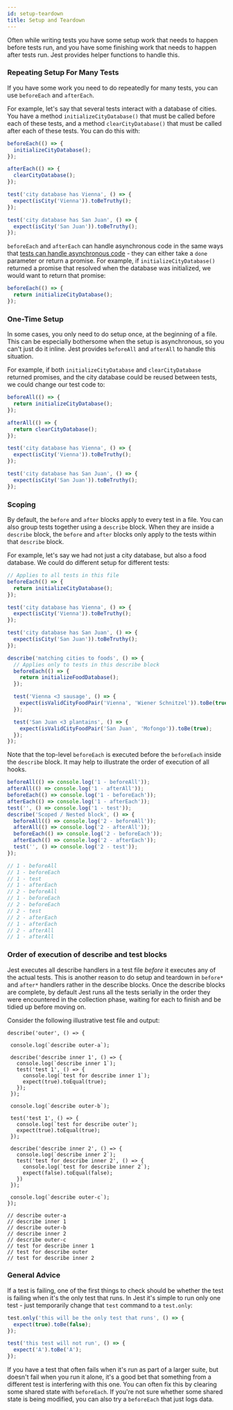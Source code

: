 ```yaml
---
id: setup-teardown
title: Setup and Teardown
---
```


Often while writing tests you have some setup work that needs to happen before
tests run, and you have some finishing work that needs to happen after tests
run. Jest provides helper functions to handle this.

### Repeating Setup For Many Tests

If you have some work you need to do repeatedly for many tests, you can use
`beforeEach` and `afterEach`.

For example, let's say that several tests interact with a database of cities.
You have a method `initializeCityDatabase()` that must be called before each of
these tests, and a method `clearCityDatabase()` that must be called after each
of these tests. You can do this with:

```js
beforeEach(() => {
  initializeCityDatabase();
});

afterEach(() => {
  clearCityDatabase();
});

test('city database has Vienna', () => {
  expect(isCity('Vienna')).toBeTruthy();
});

test('city database has San Juan', () => {
  expect(isCity('San Juan')).toBeTruthy();
});
```

`beforeEach` and `afterEach` can handle asynchronous code in the same ways that
[tests can handle asynchronous code](TestingAsyncCode.md) - they can either take
a `done` parameter or return a promise. For example, if
`initializeCityDatabase()` returned a promise that resolved when the database
was initialized, we would want to return that promise:

```js
beforeEach(() => {
  return initializeCityDatabase();
});
```

### One-Time Setup

In some cases, you only need to do setup once, at the beginning of a file. This
can be especially bothersome when the setup is asynchronous, so you can't just
do it inline. Jest provides `beforeAll` and `afterAll` to handle this situation.

For example, if both `initializeCityDatabase` and `clearCityDatabase` returned
promises, and the city database could be reused between tests, we could change
our test code to:

```js
beforeAll(() => {
  return initializeCityDatabase();
});

afterAll(() => {
  return clearCityDatabase();
});

test('city database has Vienna', () => {
  expect(isCity('Vienna')).toBeTruthy();
});

test('city database has San Juan', () => {
  expect(isCity('San Juan')).toBeTruthy();
});
```

### Scoping

By default, the `before` and `after` blocks apply to every test in a file. You
can also group tests together using a `describe` block. When they are inside a
`describe` block, the `before` and `after` blocks only apply to the tests within
that `describe` block.

For example, let's say we had not just a city database, but also a food
database. We could do different setup for different tests:

```js
// Applies to all tests in this file
beforeEach(() => {
  return initializeCityDatabase();
});

test('city database has Vienna', () => {
  expect(isCity('Vienna')).toBeTruthy();
});

test('city database has San Juan', () => {
  expect(isCity('San Juan')).toBeTruthy();
});

describe('matching cities to foods', () => {
  // Applies only to tests in this describe block
  beforeEach(() => {
    return initializeFoodDatabase();
  });

  test('Vienna <3 sausage', () => {
    expect(isValidCityFoodPair('Vienna', 'Wiener Schnitzel')).toBe(true);
  });

  test('San Juan <3 plantains', () => {
    expect(isValidCityFoodPair('San Juan', 'Mofongo')).toBe(true);
  });
});
```

Note that the top-level `beforeEach` is executed before the `beforeEach` inside
the `describe` block. It may help to illustrate the order of execution of all
hooks.

```js
beforeAll(() => console.log('1 - beforeAll'));
afterAll(() => console.log('1 - afterAll'));
beforeEach(() => console.log('1 - beforeEach'));
afterEach(() => console.log('1 - afterEach'));
test('', () => console.log('1 - test'));
describe('Scoped / Nested block', () => {
  beforeAll(() => console.log('2 - beforeAll'));
  afterAll(() => console.log('2 - afterAll'));
  beforeEach(() => console.log('2 - beforeEach'));
  afterEach(() => console.log('2 - afterEach'));
  test('', () => console.log('2 - test'));
});

// 1 - beforeAll
// 1 - beforeEach
// 1 - test
// 1 - afterEach
// 2 - beforeAll
// 1 - beforeEach
// 2 - beforeEach
// 2 - test
// 2 - afterEach
// 1 - afterEach
// 2 - afterAll
// 1 - afterAll
```

### Order of execution of describe and test blocks

Jest executes all describe handlers in a test file _before_ it executes any of
the actual tests. This is another reason to do setup and teardown in `before*`
and `after*` handlers rather in the describe blocks. Once the describe blocks
are complete, by default Jest runs all the tests serially in the order they were
encountered in the collection phase, waiting for each to finish and be tidied up
before moving on.

Consider the following illustrative test file and output:

```
describe('outer', () => {

 console.log(`describe outer-a`);

 describe('describe inner 1', () => {
   console.log(`describe inner 1`);
   test('test 1', () => {
     console.log(`test for describe inner 1`);
     expect(true).toEqual(true);
   });
 });

 console.log(`describe outer-b`);

 test('test 1', () => {
   console.log(`test for describe outer`);
   expect(true).toEqual(true);
 });

 describe('describe inner 2', () => {
   console.log(`describe inner 2`);
   test('test for describe inner 2', () => {
     console.log(`test for describe inner 2`);
     expect(false).toEqual(false);
   })
 });

 console.log(`describe outer-c`);
});

// describe outer-a
// describe inner 1
// describe outer-b
// describe inner 2
// describe outer-c
// test for describe inner 1
// test for describe outer
// test for describe inner 2
```

### General Advice

If a test is failing, one of the first things to check should be whether the
test is failing when it's the only test that runs. In Jest it's simple to run
only one test - just temporarily change that `test` command to a `test.only`:

```js
test.only('this will be the only test that runs', () => {
  expect(true).toBe(false);
});

test('this test will not run', () => {
  expect('A').toBe('A');
});
```

If you have a test that often fails when it's run as part of a larger suite, but
doesn't fail when you run it alone, it's a good bet that something from a
different test is interfering with this one. You can often fix this by clearing
some shared state with `beforeEach`. If you're not sure whether some shared
state is being modified, you can also try a `beforeEach` that just logs data.
